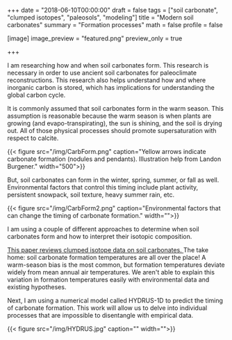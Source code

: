+++
date = "2018-06-10T00:00:00"
draft = false
tags = ["soil carbonate", "clumped isotopes", "paleosols", "modeling"]
title = "Modern soil carbonates"
summary = "Formation processes"
math = false
profile = false

[image]
image_preview = "featured.png"
preview_only = true



+++



I am researching how and when soil carbonates form. This research is necessary in order to use ancient soil carbonates for paleoclimate reconstructions. This research also helps understand how and where inorganic carbon is stored, which has implications for understanding the global carbon cycle.

It is commonly assumed that soil carbonates form in the warm season. This assumption is reasonable because the warm season is when plants are growing (and evapo-transpirating), the sun is shining, and the soil is drying out. All of those physical processes should promote supersaturation with respect to calcite.

{{< figure src="/img/CarbForm.png" caption="Yellow arrows indicate carbonate formation (nodules and pendants). Illustration help from Landon Burgener." width="500">}}

But, soil carbonates can form in the winter, spring, summer, or fall as well. Environmental factors that control this timing include plant activity, persistent snowpack, soil texture, heavy summer rain, etc.

{{< figure src="/img/CarbForm2.png" caption="Environmental factors that can change the timing of carbonate formation." width="">}}

I am using a couple of different approaches to determine when soil carbonates form and how to interpret their isotopic composition. 

[This paper reviews clumped isotope data on soil carbonates. ](https://doi.org/10.1016/j.quascirev.2020.106259) The take home: soil carbonate formation temperatures are all over the place! A warm-season bias is the most common, but formation temperatures deviate widely from mean annual air temperatures. We aren't able to explain this variation in formation temperatures easily with environmental data and existing hypotheses. 

 Next, I am using a numerical model called HYDRUS-1D to predict the timing of carbonate formation. This work will allow us to delve into individual processes that are impossible to disentangle with empirical data.

{{< figure src="/img/HYDRUS.jpg" caption="" width="">}}
